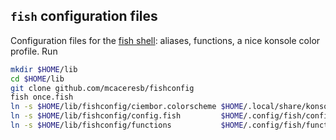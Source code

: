 `fish` configuration files
--------------------------

Configuration files for the [fish shell](github.com/fish-shell/fish-shell): aliases, functions, a nice konsole color profile. Run
```bash
mkdir $HOME/lib
cd $HOME/lib
git clone github.com/mcaceresb/fishconfig
fish once.fish
ln -s $HOME/lib/fishconfig/ciembor.colorscheme $HOME/.local/share/konsole/ciembor.colorscheme
ln -s $HOME/lib/fishconfig/config.fish         $HOME/.config/fish/config.fish
ln -s $HOME/lib/fishconfig/functions           $HOME/.config/fish/functions
```
